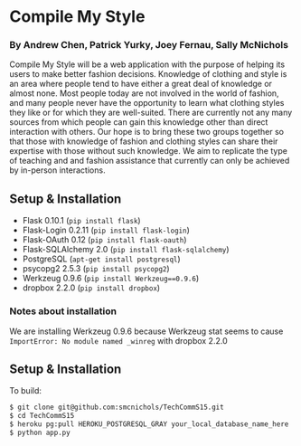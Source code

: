 # Compile My Style

### By Andrew Chen, Patrick Yurky, Joey Fernau, Sally McNichols

Compile My Style will be a web application with the purpose of helping its users to make better fashion decisions.  Knowledge of clothing and style is an area where people tend to have either a great deal of knowledge or almost none.  Most people today are not involved in the world of fashion, and many people never have the opportunity to learn what clothing styles they like or for which they are well-suited.  There are currently not any many sources from which people can gain this knowledge other than direct interaction with others.  Our hope is to bring these two groups together so that those with knowledge of fashion and clothing styles can share their expertise with those without such knowledge.  We aim to replicate the type of teaching and and fashion assistance that currently can only be achieved by in-person interactions.


## Setup & Installation

* Flask 0.10.1 (`pip install flask`)
* Flask-Login 0.2.11 (`pip install flask-login`)
* Flask-OAuth 0.12 (`pip install flask-oauth`)
* Flask-SQLAlchemy 2.0 (`pip install flask-sqlalchemy`)
* PostgreSQL (`apt-get install postgresql`)
* psycopg2 2.5.3 (`pip install psycopg2`)
* Werkzeug 0.9.6 (`pip install Werkzeug==0.9.6`)
* dropbox 2.2.0 (`pip install dropbox`)


### Notes about installation

We are installing Werkzeug 0.9.6 because Werkzeug stat seems to cause `ImportError: No module named _winreg` with dropbox 2.2.0


## Setup & Installation

To build:
```bash
$ git clone git@github.com:smcnichols/TechCommS15.git
$ cd TechCommS15
$ heroku pg:pull HEROKU_POSTGRESQL_GRAY your_local_database_name_here
$ python app.py
```
